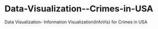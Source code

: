# Data-Visualization--Crimes-in-USA
Data Visualization- Information Visualization(InfoVis) for Crimes in USA
